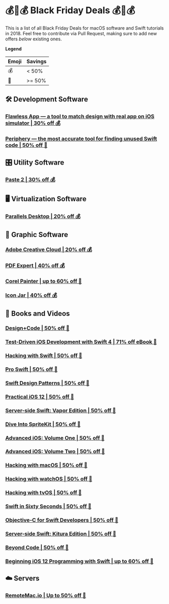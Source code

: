 # 💰💸💰 Black Friday Deals 💰💸💰
This is a list of all Black Friday Deals for macOS software and Swift tutorials in 2018. Feel free to contribute via Pull Request, making sure to add new offers *below* existing ones.

**Legend**

| Emoji | Savings |
|-----|---|
| 💰 | < 50% |
| 💸 | >= 50% |


## 🛠 Development Software
### [Flawless App — a tool to match design with real app on iOS simulator | 30% off 💰](https://gumroad.com/l/SyRKm/30_discount_Black_friday)
### [Periphery — the most accurate tool for finding unused Swift code | 50% off 💸](https://peripheryapp.com/#purchase)


## 🎛 Utility Software
### [Paste 2 | 30% off 💰](https://pasteapp.me)

## 🖥 Virtualization Software
### [Parallels Desktop | 20% off 💰](https://www.parallels.com/)

## 🎨 Graphic Software
### [Adobe Creative Cloud | 20% off 💰](https://www.adobe.com/)
### [PDF Expert | 40% off 💰](https://pdfexpert.com/)
### [Corel Painter | up to 60% off 💸 ](https://www.painterartist.com/en/special-offers/)
### [Icon Jar | 40% off 💰](https://geticonjar.com/)

## 📖 Books and Videos
### [Design+Code | 50% off 💸](https://designcode.io)
### [Test-Driven iOS Development with Swift 4 | 71% off eBook 💸](https://www.packtpub.com/application-development/test-driven-ios-development-swift-4-third-edition)
### [Hacking with Swift | 50% off 💸](https://gumroad.com/l/hws-book-pack/blackfriday18)
### [Pro Swift | 50% off 💸](https://gumroad.com/l/proswift/blackfriday18)
### [Swift Design Patterns | 50% off 💸](https://gumroad.com/l/swift-design-patterns/blackfriday18)
### [Practical iOS 12 | 50% off 💸](https://gumroad.com/l/ios12/blackfriday18)
### [Server-side Swift: Vapor Edition | 50% off 💸](https://gumroad.com/l/server-side-swift-vapor/blackfriday18)
### [Dive Into SpriteKit | 50% off 💸](https://gumroad.com/l/dive-into-spritekit/blackfriday18)
### [Advanced iOS: Volume One | 50% off 💸](https://gumroad.com/l/advanced-ios-1/blackfriday18)
### [Advanced iOS: Volume Two | 50% off 💸](https://gumroad.com/l/advanced-ios-2/blackfriday18)
### [Hacking with macOS | 50% off 💸](https://gumroad.com/l/hwmacos/blackfriday18)
### [Hacking with watchOS | 50% off 💸](https://gumroad.com/l/hwwatchos/blackfriday18)
### [Hacking with tvOS | 50% off 💸](https://gumroad.com/l/hwtvos/blackfriday18)
### [Swift in Sixty Seconds | 50% off 💸](https://gumroad.com/l/sixty/blackfriday18)
### [Objective-C for Swift Developers | 50% off 💸](https://gumroad.com/l/objcswift/blackfriday18)
### [Server-side Swift: Kitura Edition | 50% off 💸](https://gumroad.com/l/server-side-swift/blackfriday18)
### [Beyond Code | 50% off 💸](https://gumroad.com/l/beyondcode/blackfriday18)
### [Beginning iOS 12 Programming with Swift | up to 60% off 💸](https://www.appcoda.com/swift/#pricing)

## ☁️ Servers
### [RemoteMac.io | Up to 50% off 💸](https://remotemac.io/blackfriday)
